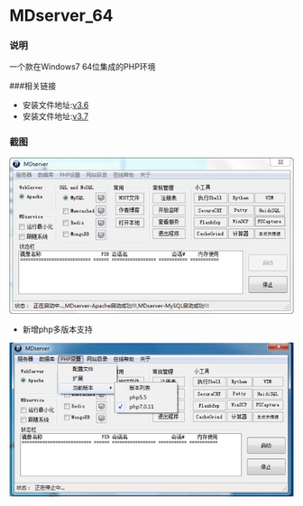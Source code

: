 # MDserver_64

### 说明
一个款在Windows7 64位集成的PHP环境

###相关链接
- 安装文件地址:[v3.6](http://pan.baidu.com/s/1gft2KX9)
- 安装文件地址:[v3.7](http://pan.baidu.com/s/1kV2izmJ)

### 截图

[![截图](/images/screen_1.jpg)](/images/screen_1.jpg)

- 新增php多版本支持

[![截图](/images/screen_2.jpg)](/images/screen_2.jpg)
